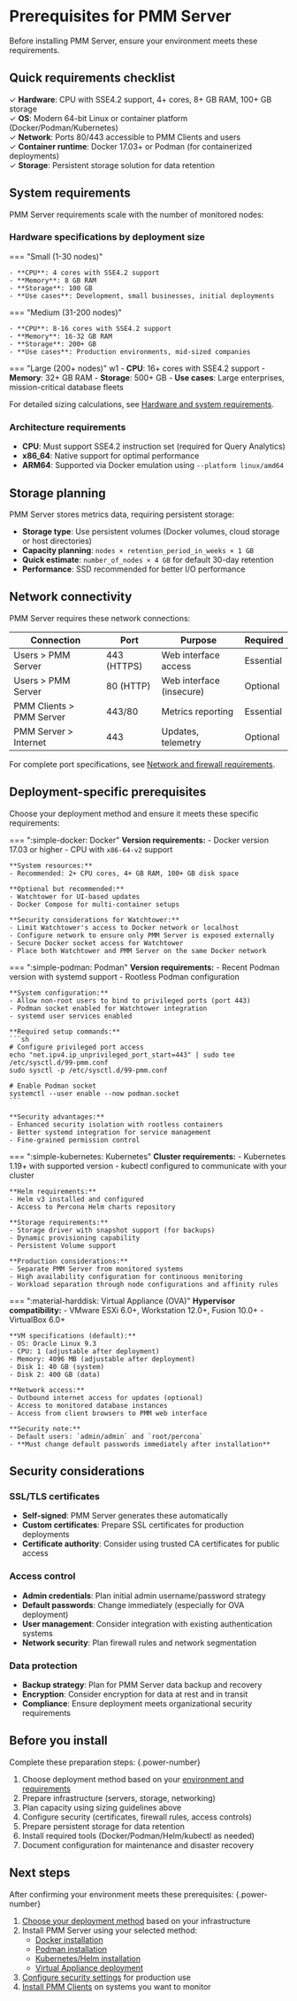 # Prerequisites for PMM Server

Before installing PMM Server, ensure your environment meets these requirements.

## Quick requirements checklist

✓ **Hardware**: CPU with SSE4.2 support, 4+ cores, 8+ GB RAM, 100+ GB storage  
✓ **OS**: Modern 64-bit Linux or container platform (Docker/Podman/Kubernetes)  
✓ **Network**: Ports 80/443 accessible to PMM Clients and users  
✓ **Container runtime**: Docker 17.03+ or Podman (for containerized deployments)  
✓ **Storage**: Persistent storage solution for data retention  

## System requirements

PMM Server requirements scale with the number of monitored nodes:

### Hardware specifications by deployment size

=== "Small (1-30 nodes)"

    - **CPU**: 4 cores with SSE4.2 support
    - **Memory**: 8 GB RAM
    - **Storage**: 100 GB
    - **Use cases**: Development, small businesses, initial deployments

=== "Medium (31-200 nodes)"

    - **CPU**: 8-16 cores with SSE4.2 support
    - **Memory**: 16-32 GB RAM
    - **Storage**: 200+ GB
    - **Use cases**: Production environments, mid-sized companies

=== "Large (200+ nodes)"
w1
    - **CPU**: 16+ cores with SSE4.2 support
    - **Memory**: 32+ GB RAM
    - **Storage**: 500+ GB
    - **Use cases**: Large enterprises, mission-critical database fleets

For detailed sizing calculations, see [Hardware and system requirements](../plan-pmm-installation/hardware_and_system.md).

### Architecture requirements

- **CPU**: Must support SSE4.2 instruction set (required for Query Analytics)
- **x86_64**: Native support for optimal performance
- **ARM64**: Supported via Docker emulation using `--platform linux/amd64`

## Storage planning

PMM Server stores metrics data, requiring persistent storage:

- **Storage type**: Use persistent volumes (Docker volumes, cloud storage or host directories)
- **Capacity planning**: `nodes × retention_period_in_weeks × 1 GB`
- **Quick estimate**: `number_of_nodes × 4 GB` for default 30-day retention
- **Performance**: SSD recommended for better I/O performance

## Network connectivity

PMM Server requires these network connections:

| Connection | Port | Purpose | Required |
|------------|------|---------|----------|
| Users > PMM Server | 443 (HTTPS) | Web interface access | Essential |
| Users > PMM Server | 80 (HTTP) | Web interface (insecure) | Optional |
| PMM Clients > PMM Server | 443/80 | Metrics reporting | Essential |
| PMM Server > Internet | 443 | Updates, telemetry | Optional |

For complete port specifications, see [Network and firewall requirements](../plan-pmm-installation/network_and_firewall.md).

## Deployment-specific prerequisites

Choose your deployment method and ensure it meets these specific requirements:

=== ":simple-docker: Docker"
    **Version requirements:**
    - Docker version 17.03 or higher
    - CPU with `x86-64-v2` support
    
    **System resources:**
    - Recommended: 2+ CPU cores, 4+ GB RAM, 100+ GB disk space
    
    **Optional but recommended:**
    - Watchtower for UI-based updates
    - Docker Compose for multi-container setups
    
    **Security considerations for Watchtower:**
    - Limit Watchtower's access to Docker network or localhost
    - Configure network to ensure only PMM Server is exposed externally
    - Secure Docker socket access for Watchtower
    - Place both Watchtower and PMM Server on the same Docker network

=== ":simple-podman: Podman"
    **Version requirements:**
    - Recent Podman version with systemd support
    - Rootless Podman configuration
    
    **System configuration:**
    - Allow non-root users to bind to privileged ports (port 443)
    - Podman socket enabled for Watchtower integration
    - systemd user services enabled
    
    **Required setup commands:**
    ```sh
    # Configure privileged port access
    echo "net.ipv4.ip_unprivileged_port_start=443" | sudo tee /etc/sysctl.d/99-pmm.conf
    sudo sysctl -p /etc/sysctl.d/99-pmm.conf
    
    # Enable Podman socket
    systemctl --user enable --now podman.socket
    ```
    
    **Security advantages:**
    - Enhanced security isolation with rootless containers
    - Better systemd integration for service management
    - Fine-grained permission control

=== ":simple-kubernetes: Kubernetes"
    **Cluster requirements:**
    - Kubernetes 1.19+ with supported version
    - kubectl configured to communicate with your cluster
    
    **Helm requirements:**
    - Helm v3 installed and configured
    - Access to Percona Helm charts repository
    
    **Storage requirements:**
    - Storage driver with snapshot support (for backups)
    - Dynamic provisioning capability
    - Persistent Volume support
    
    **Production considerations:**
    - Separate PMM Server from monitored systems
    - High availability configuration for continuous monitoring
    - Workload separation through node configurations and affinity rules

=== ":material-harddisk: Virtual Appliance (OVA)"
    **Hypervisor compatibility:**
    - VMware ESXi 6.0+, Workstation 12.0+, Fusion 10.0+
    - VirtualBox 6.0+
    
    **VM specifications (default):**
    - OS: Oracle Linux 9.3
    - CPU: 1 (adjustable after deployment)
    - Memory: 4096 MB (adjustable after deployment)
    - Disk 1: 40 GB (system)
    - Disk 2: 400 GB (data)
    
    **Network access:**
    - Outbound internet access for updates (optional)
    - Access to monitored database instances
    - Access from client browsers to PMM web interface
    
    **Security note:**
    - Default users: `admin/admin` and `root/percona`
    - **Must change default passwords immediately after installation**

## Security considerations

### SSL/TLS certificates
- **Self-signed**: PMM Server generates these automatically
- **Custom certificates**: Prepare SSL certificates for production deployments
- **Certificate authority**: Consider using trusted CA certificates for public access

### Access control
- **Admin credentials**: Plan initial admin username/password strategy
- **Default passwords**: Change immediately (especially for OVA deployment)
- **User management**: Consider integration with existing authentication systems
- **Network security**: Plan firewall rules and network segmentation

### Data protection
- **Backup strategy**: Plan for PMM Server data backup and recovery
- **Encryption**: Consider encryption for data at rest and in transit
- **Compliance**: Ensure deployment meets organizational security requirements

## Before you install

Complete these preparation steps:
{.power-number}

1. Choose deployment method based on your [environment and requirements](../plan-pmm-installation/choose-deployment.md)
2. Prepare infrastructure (servers, storage, networking)
3. Plan capacity using sizing guidelines above
4. Configure security (certificates, firewall rules, access controls)
5. Prepare persistent storage for data retention
6. Install required tools (Docker/Podman/Helm/kubectl as needed)
7. Document configuration for maintenance and disaster recovery

## Next steps

After confirming your environment meets these prerequisites:
{.power-number}

1. [Choose your deployment method](../plan-pmm-installation/choose-deployment.md) based on your infrastructure
2. Install PMM Server  using your selected method:
   - [Docker installation](../install-pmm-server/deployment-options/docker/index.md)
   - [Podman installation](../install-pmm-server/deployment-options/podman/index.md)
   - [Kubernetes/Helm installation](../install-pmm-server/deployment-options/helm/index.md)
   - [Virtual Appliance deployment](../install-pmm-server/deployment-options/virtual/index.md)
3. [Configure security settings](../../admin/security/index.md) for production use
4. [Install PMM Clients](../install-pmm-client/index.md) on systems you want to monitor
